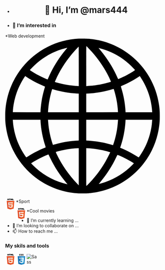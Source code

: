 - <h1 align="center">👋 Hi, I’m @mars444</h1>

- <h3>👀 I’m interested in </h3
  
*Web development
<svg version="1.0" xmlns="http://www.w3.org/2000/svg"
 width="1280.000000pt" height="1280.000000pt" viewBox="0 0 1280.000000 1280.000000"
 preserveAspectRatio="xMidYMid meet">
<metadata>
Created by potrace 1.15, written by Peter Selinger 2001-2017
</metadata>
<g transform="translate(0.000000,1280.000000) scale(0.100000,-0.100000)"
fill="#000000" stroke="none">
<path d="M6095 12794 c-952 -56 -1765 -271 -2575 -679 -1764 -890 -3018 -2541
-3399 -4475 -85 -430 -115 -757 -115 -1240 0 -402 11 -570 60 -910 223 -1562
1012 -2977 2228 -3997 950 -797 2117 -1302 3346 -1447 281 -33 416 -41 760
-41 359 0 485 7 795 46 2119 261 3975 1576 4933 3494 306 613 508 1261 606
1945 49 339 60 508 60 905 0 398 -12 583 -60 915 -401 2808 -2618 5025 -5424
5425 -298 42 -488 56 -830 59 -179 2 -352 2 -385 0z m723 -711 c322 -339 466
-501 659 -739 427 -530 802 -1108 1075 -1664 82 -166 208 -443 203 -448 -9 -9
-259 -81 -445 -127 -293 -74 -513 -117 -840 -165 -150 -22 -358 -42 -677 -65
l-83 -5 0 1650 c0 1304 3 1650 12 1650 7 0 50 -39 96 -87z m-728 -1583 l0
-1631 -72 6 c-40 3 -138 10 -218 15 -300 22 -624 67 -945 131 -264 53 -745
179 -745 195 0 3 34 82 76 177 356 802 850 1568 1473 2284 145 166 412 453
423 453 4 0 8 -734 8 -1630z m-956 1528 c-5 -7 -42 -53 -84 -103 -594 -702
-1114 -1533 -1455 -2326 -40 -94 -76 -173 -79 -176 -14 -14 -585 249 -828 382
-279 153 -638 375 -638 395 0 20 496 508 625 614 640 530 1305 890 2069 1121
69 20 378 103 394 105 2 0 0 -6 -4 -12z m2726 -39 c907 -241 1699 -668 2394
-1288 133 -120 468 -458 487 -492 8 -16 -5 -28 -105 -93 -246 -160 -559 -336
-831 -467 -183 -88 -432 -199 -449 -199 -6 0 -40 66 -76 148 -329 752 -800
1509 -1374 2206 -72 87 -141 172 -154 187 -13 16 -20 29 -15 29 4 0 60 -14
123 -31z m-5793 -2548 c333 -200 660 -366 1024 -521 107 -46 198 -86 202 -90
4 -4 -3 -42 -17 -86 -103 -332 -201 -741 -255 -1074 -43 -260 -91 -705 -91
-838 0 -33 -3 -74 -6 -91 l-7 -31 -1141 2 -1141 3 3 60 c23 482 138 1045 319
1560 154 437 422 967 659 1302 l44 62 130 -84 c71 -47 196 -125 277 -174z
m9156 136 c329 -501 570 -1027 737 -1609 93 -326 173 -772 195 -1088 3 -47 8
-104 11 -127 l5 -43 -1104 0 -1104 0 -7 128 c-33 588 -150 1239 -327 1817 -28
94 -52 178 -53 188 -1 14 40 35 183 97 389 169 799 387 1162 618 96 61 183
117 194 125 11 9 23 13 27 11 5 -3 41 -55 81 -117z m-2222 -1002 c164 -517
265 -1015 313 -1540 8 -88 16 -196 18 -240 l3 -80 -1312 -3 -1313 -2 0 768 0
768 198 12 c635 38 1347 165 1917 341 72 22 136 39 144 38 7 -1 22 -29 32 -62z
m-4949 1 c591 -172 1225 -281 1841 -318 l197 -12 0 -768 0 -768 -1270 0 -1270
0 0 44 c0 73 29 400 51 566 41 313 109 656 190 956 47 176 98 344 104 344 2 0
73 -20 157 -44z m-1128 -2508 c3 -13 6 -50 6 -83 0 -84 26 -369 50 -560 62
-480 180 -1003 330 -1458 27 -83 46 -155 42 -158 -4 -4 -63 -30 -132 -57 -411
-164 -877 -403 -1303 -670 -93 -57 -172 -101 -176 -96 -22 24 -157 222 -219
321 -400 633 -668 1317 -801 2043 -33 176 -66 430 -76 570 -3 47 -8 104 -11
128 l-5 42 1144 0 1145 0 6 -22z m3166 -837 l0 -859 -97 -6 c-602 -39 -995
-94 -1506 -211 -141 -33 -514 -132 -528 -141 -7 -4 -84 228 -138 416 -141 494
-235 1037 -267 1553 l-7 107 1272 0 1271 0 0 -859z m3245 787 c-22 -289 -29
-365 -51 -538 -44 -338 -115 -687 -205 -1010 -52 -182 -148 -480 -155 -480 -2
0 -55 15 -117 34 -354 107 -792 204 -1177 260 -280 41 -455 58 -822 82 l-98 6
0 859 0 859 1315 0 1316 0 -6 -72z m2831 35 c-3 -21 -8 -78 -11 -128 -54 -790
-324 -1664 -737 -2385 -103 -178 -313 -503 -359 -554 -4 -5 -83 38 -176 96
-411 257 -916 518 -1275 659 -49 19 -88 39 -88 46 0 7 9 35 20 64 35 89 150
477 196 664 116 469 188 930 216 1383 l12 192 1104 0 1104 0 -6 -37z m-6076
-3845 l-1 -1533 -111 115 c-701 727 -1313 1605 -1708 2449 -44 96 -79 179 -77
185 9 21 450 132 757 190 360 68 788 118 1058 124 l82 2 0 -1532z m1055 1506
c481 -47 1005 -146 1420 -270 50 -14 98 -29 108 -31 9 -3 17 -10 17 -17 0 -23
-273 -559 -378 -741 -318 -554 -681 -1055 -1140 -1573 -206 -233 -421 -452
-443 -452 -19 0 -19 38 -19 1556 l0 1557 143 -7 c78 -4 210 -14 292 -22z
m-3390 -839 c336 -693 751 -1331 1275 -1960 71 -85 127 -155 124 -155 -16 0
-237 56 -352 89 -958 278 -1800 779 -2516 1500 l-139 139 84 55 c327 212 860
485 1269 650 l85 34 24 -51 c14 -28 79 -163 146 -301z m5712 248 c315 -134
828 -403 1102 -580 l84 -55 -144 -145 c-636 -640 -1384 -1112 -2223 -1402
-197 -68 -536 -166 -536 -154 0 2 53 68 118 146 537 643 997 1359 1322 2056
52 111 100 201 106 201 7 0 84 -30 171 -67z"/>
</g>
</svg>


*Sport
<img align = "left" alt="html5" width="35px" src="https://raw.githubusercontent.com/github/explore/80688e429a7d4ef2fca1e82350fe8e3517d3494d/topics/html/html.png"/>

*Cool movies
<img align = "left" alt="html5" width="35px" src="https://raw.githubusercontent.com/github/explore/80688e429a7d4ef2fca1e82350fe8e3517d3494d/topics/html/html.png"/>
- 🌱 I’m currently learning ...
- 💞️ I’m looking to collaborate on ...
- 📫 How to reach me ...
  
### My skils and tools
<img align = "left" alt="html5" width="35px" src="https://raw.githubusercontent.com/github/explore/80688e429a7d4ef2fca1e82350fe8e3517d3494d/topics/html/html.png"/>
<img align = "left" alt="CSS" width="35px" src="https://raw.githubusercontent.com/github/explore/80688e429a7d4ef2fca1e82350fe8e3517d3494d/topics/css/css.png"/>
<img align = "left" alt="Sass" width="35px" src="https://sass-scss.ru/assets/img/logos/logo-b6e1ef6e.svg"/>
